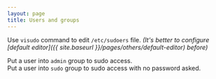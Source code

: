 ```yaml
---
layout: page
title: Users and groups
---
```


Use `visudo` command to edit `/etc/sudoers` file. _(It's better to configure [default editor]({{ site.baseurl }}/pages/others/default-editor) before)_


Put a user into `admin` group to sudo access.  
Put a user into `sudo` group to sudo access with no password asked.
